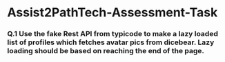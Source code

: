 # Assist2PathTech-Assessment-Task

### Q.1 Use the fake Rest API from typicode to make a lazy loaded list of profiles which fetches avatar pics from dicebear. Lazy loading should be based on reaching the end of the page.

